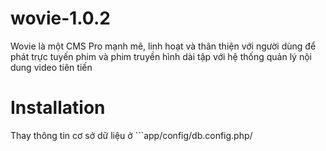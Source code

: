 # wovie-1.0.2
Wovie là một CMS Pro mạnh mẽ, linh hoạt và thân thiện với người dùng để phát trực tuyến phim và phim truyền hình dài tập với hệ thống quản lý nội dung video tiên tiến

# Installation
Thay thông tin cơ sở dữ liệu ở ```app/config/db.config.php/
